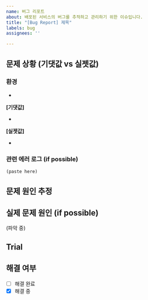 ```yaml
---
name: 버그 리포트
about: 배포된 서비스의 버그를 추적하고 관리하기 위한 이슈입니다.
title: "[Bug Report] 제목"
labels: bug
assignees: ''

---
```


<!--
Issue Guide

- 적절한 제목으로 변경해주세요. (ex: [Bug Report] 동선 잔상, 그려지다 마는 현상)
- 최대한 아래 템플릿의 모든 칸을 채워주세요.
- 적절한 Label을 달아주세요.
- 담당자가 모호하거나 담당자를 모르는 경우, assign 칸을 비워주세요.
- 담당자가 확실한 경우 assign에 담당자를 언급해주세요.
- 담당자는 확인 후 라벨 P1-P3로 중요도를 표시해주세요.
- 담당자는 버그 수정 후 comment에 반영 예상 앱 버전을 남겨주세요.
-->



## 문제 상황 (기댓값 vs 실젯값)

### 환경

- 

**[기댓값]**

- 

**[실젯값]**

- 

### 관련 에러 로그 (if possible)

```
(paste here)
```



## 문제 원인 추정



## 실제 문제 원인 (if possible)

(파악 중)



## Trial



## 해결 여부

- [ ] 해결 완료
- [x] 해결 중
